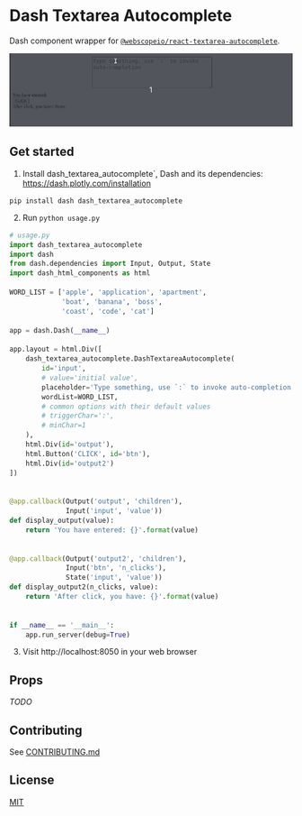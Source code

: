 # Dash Textarea Autocomplete

Dash component wrapper for [`@webscopeio/react-textarea-autocomplete`](https://github.com/webscopeio/react-textarea-autocomplete).

![demo](demo.gif)


## Get started

1. Install  dash_textarea_autocomplete`, Dash and its dependencies: https://dash.plotly.com/installation

```
pip install dash dash_textarea_autocomplete
```

2. Run `python usage.py`

```py
# usage.py
import dash_textarea_autocomplete
import dash
from dash.dependencies import Input, Output, State
import dash_html_components as html

WORD_LIST = ['apple', 'application', 'apartment',
             'boat', 'banana', 'boss',
             'coast', 'code', 'cat']

app = dash.Dash(__name__)

app.layout = html.Div([
    dash_textarea_autocomplete.DashTextareaAutocomplete(
        id='input',
        # value='initial value',
        placeholder='Type something, use `:` to invoke auto-completion',
        wordList=WORD_LIST,
        # common options with their default values
        # triggerChar=':',
        # minChar=1
    ),
    html.Div(id='output'),
    html.Button('CLICK', id='btn'),
    html.Div(id='output2')
])


@app.callback(Output('output', 'children'),
              Input('input', 'value'))
def display_output(value):
    return 'You have entered: {}'.format(value)


@app.callback(Output('output2', 'children'),
              Input('btn', 'n_clicks'),
              State('input', 'value'))
def display_output2(n_clicks, value):
    return 'After click, you have: {}'.format(value)


if __name__ == '__main__':
    app.run_server(debug=True)
```

3. Visit http://localhost:8050 in your web browser

## Props

_TODO_

## Contributing

See [CONTRIBUTING.md](./CONTRIBUTING.md)

## License

[MIT](LICENSE)
